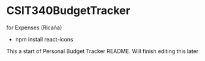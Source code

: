 # CSIT340BudgetTracker


for Expenses (Ricaña)
- npm install react-icons

This a start of Personal Budget Tracker README. Will finish editing this later
